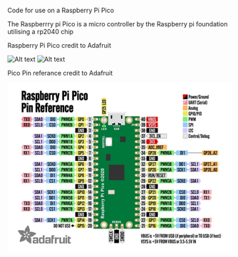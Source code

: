 Code for use on a Raspberry Pi Pico

The Raspberrry pi Pico is a micro controller by the Raspberry pi foundation utilising a rp2040 chip

Raspberry Pi Pico credit to Adafruit 

![Alt text](https://learn.adafruit.com/assets/98848?raw=true "Image")
![Alt text](https://learn.adafruit.com/assets/98793?raw=true "Image")


Pico Pin referance credit to Adafruit 

![Alt text](https://github.com/evilbobbins/BearWithMe/blob/main/RaspberryPi_Pico/Raspberrypi_pico.JPG?raw=true "Image")
